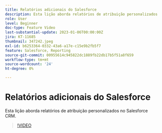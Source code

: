 ```yaml
---
title: Relatórios adicionais do Salesforce
description: Esta lição aborda relatórios de atribuição personalizados no Salesforce CRM.
role: User
level: Beginner
doc-type: Feature Video
last-substantial-update: 2023-01-06T00:00:00Z
jira: KT-11685
thumbnail: 347242.jpeg
exl-id: b6253364-0332-43a6-a17e-c15e9b2fb5f7
feature: Salesforce, Reporting
source-git-commit: 00955614c945822dc1889fb22db17b5f51a8f659
workflow-type: tm+mt
source-wordcount: '24'
ht-degree: 0%

---
```


# Relatórios adicionais do Salesforce

Esta lição aborda relatórios de atribuição personalizados no Salesforce CRM.

>[!VIDEO](https://video.tv.adobe.com/v/347242/?quality=12&learn=on)
